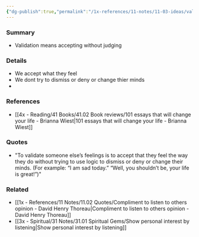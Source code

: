 ```yaml
---
{"dg-publish":true,"permalink":"/1x-references/11-notes/11-03-ideas/validate-others-feelings/","title":"Validate others feelings"}
---
```



### Summary
- Validation means accepting without judging

### Details
- We accept what they feel
- We dont try to dismiss or deny or change thier minds
- 

### References
- [[4x - Reading/41 Books/41.02 Book reviews/101 essays that will change your life - Brianna Wiest\|101 essays that will change your life - Brianna Wiest]]

### Quotes
- "To validate someone else’s feelings is to accept that they feel the way they do without trying to use logic to dismiss or deny or change their minds. (For example: “I am sad today.” “Well, you shouldn’t be, your life is great!”)"

### Related
- [[1x - References/11 Notes/11.02 Quotes/Compliment to listen to others opinion - David Henry Thoreau\|Compliment to listen to others opinion - David Henry Thoreau]]
- [[3x - Spiritual/31 Notes/31.01 Spiritual Gems/Show personal interest by listening\|Show personal interest by listening]]